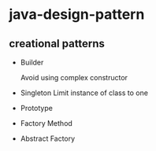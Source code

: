# java-design-pattern

 
 ## creational patterns
 - Builder
   
   Avoid using complex constructor

 - Singleton 
    Limit instance of class to one
    
 - Prototype
 
 - Factory Method
 
 - Abstract Factory